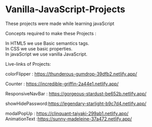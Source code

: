# Vanilla-JavaScript-Projects
These projects were made while learning javaScript

Concepts required to make these Projects :

In HTML5 we use Basic semantics tags. <br>
In CSS we use basic properties. <br>
In javaScript we use vanilla JavaScript.
<br>

Live-links of Projects:

colorFlipper : https://thunderous-gumdrop-39dfb2.netlify.app/
<br>

Counter : https://incredible-griffin-2a44e1.netlify.app/
<br>

ResponsiveNavBar : https://gorgeous-stardust-be652b.netlify.app/
<br>

showHidePassword:https://legendary-starlight-b9c7d4.netlify.app/
<br>

modalPopUp : https://clinquant-taiyaki-299ab1.netlify.app/
<br>
AnimationText :https://sunny-madeleine-37a472.netlify.app/
